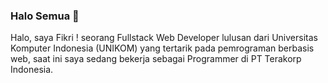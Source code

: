 ### Halo Semua 👋

Halo, saya Fikri ! seorang Fullstack Web Developer lulusan dari Universitas Komputer Indonesia (UNIKOM) yang tertarik pada pemrograman berbasis web, saat ini saya sedang bekerja sebagai Programmer di PT Terakorp Indonesia.
